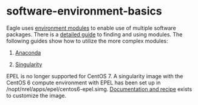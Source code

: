 # software-environment-basics

Eagle uses [environment modules](http://modules.sourceforge.net/) to enable use of multiple software packages. There is a [detailed guide](https://www.nrel.gov/hpc/eagle-environment-modules.html) to finding and using modules.  The following guides show how to utilize the more complex modules:

1) [Anaconda](conda-how-to.md)

2) [Singularity](singularity-how-to.md)

EPEL is no longer supported for CentOS 7.  A singularity image with the CentOS 6 compute environment with EPEL has been set up in /nopt/nrel/apps/epel/centos6-epel.simg.  [Documentation and recipe](https://github.nrel.gov/hsorense/peregrine-singularity) exists to customize the image.
